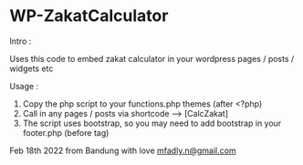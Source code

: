 # WP-ZakatCalculator

Intro : 

Uses this code to embed  zakat calculator in your wordpress pages / posts / widgets etc

Usage : 

1. Copy the php script to your functions.php themes (after <?php)
2. Call in any pages / posts via shortcode --> [CalcZakat]
3. The script uses bootstrap, so you may need to add bootstrap in your footer.php (before </body> tag)

Feb 18th 2022
from Bandung with love
mfadly.n@gmail.com
